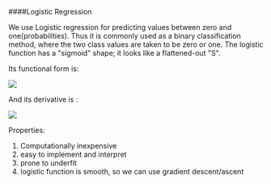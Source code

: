 ####Logistic Regression

We use Logistic regression for predicting values between zero and one(probabilities). Thus it is commonly used as a binary classification method, where the two class values are taken to be zero or one.
The logistic function has a "sigmoid" shape; it looks like a flattened-out "S". 

Its functional form is:

<img src="http://www.forkosh.com/mathtex.cgi? \beta(x) = \frac{1}{1+e^{-x}}">

And its derivative is :

<img src="http://www.forkosh.com/mathtex.cgi? \beta'(x) =  \beta(x) \cdot ( 1-\beta(x) ) ">

Properties:
  1. Computationally inexpensive
  2. easy to implement and interpret
  3. prone to underfit
  4. logistic function is smooth, so we can use gradient descent/ascent
